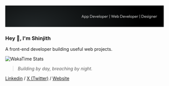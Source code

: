 ![shinjith tagline](https://github.com/shnjd/shnjd/blob/main/.github/images/cover.png)

### Hey 👋, I'm Shinjith

A front-end developer building useful web projects.

![WakaTime Stats](https://wakatime.com/share/@shinjith/d4cd4c6e-96b2-4088-a059-6eb057fdad6f.svg)
    
> *Building by day, breaching by night.*

[Linkedin](https://www.linkedin.com/in/shinjithkanhangad) / [X (Twitter)](https://twitter.com/shnjd_) / [Website](https://shinjith.dev/)
